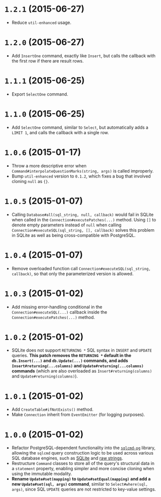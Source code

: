 # `1.2.1` (2015-06-27)

* Reduce `util-enhanced` usage.


# `1.2.0` (2015-06-27)

* Add `InsertOne` command, exactly like `Insert`, but calls the callback with the first row if there are result rows.


# `1.1.1` (2015-06-25)

* Export `SelectOne` command.


# `1.1.0` (2015-06-25)

* Add `SelectOne` command, similar to `Select`, but automatically adds a `LIMIT 1`, and calls the callback with a single row.


# `1.0.6` (2015-01-17)

* Throw a more descriptive error when `Command#interpolateQuestionMarks(string, args)` is called improperly.
* Bump `util-enhanced` version to `0.1.2`, which fixes a bug that involved cloning `null` as `{}`.


# `1.0.5` (2015-01-07)

* Calling `Database#all(sql_string, null, callback)` would fail in SQLite when called in the `Connection#executePatches(...)` method. Using `[]` to denote empty parameters instead of `null` when calling `Connection#executeSQL(sql_string, [], callback)` solves this problem in SQLite as well as being cross-compatible with PostgreSQL.


# `1.0.4` (2015-01-07)

* Remove overloaded function call `Connection#executeSQL(sql_string, callback)`, so that only the parameterized version is allowed.


# `1.0.3` (2015-01-02)

* Add missing error-handling conditional in the `Connection#executeSQL(...)` callback inside the `Connection#executePatches(...)` method.


# `1.0.2` (2015-01-02)

* SQLite does not support `RETURNING *` SQL syntax in `INSERT` and `UPDATE` queries. **This patch removes the `RETURNING *` default in the `db.Insert(...)` and `db.Update(...)` commands, and adds `Insert#returning(...columns)` and `Update#returning(...columns)` commands** (which are also overloaded as `Insert#returning(columns)` and `Update#returning(columns)`).


# `1.0.1` (2015-01-02)

* Add `CreateTable#ifNotExists()` method.
* Make `Connection` inherit from `EventEmitter` (for logging purposes).


# `1.0.0` (2015-01-02)

* Refactor PostgreSQL-dependent functionality into the [`sqlcmd-pg`](https://github.com/chbrown/sqlcmd-pg) library, allowing the `sqlcmd` query construction logic to be used across various SQL database engines, such as [SQLite](https://github.com/chbrown/sqlcmd-sqlite3) and [raw strings](https://github.com/chbrown/sqlcmd-sql).
* Restructure `Command` classes to store all of the query's structural data in a `statement` property, enabling simpler and more concise cloning when using the immutable modality.
* **Rename `Update#set(mapping)` to `Update#setEqual(mapping)` and add a new `Update#set(sql, args)` command**, similar to `Select#where(sql, args)`, since SQL `UPDATE` queries are not restricted to key-value settings.
